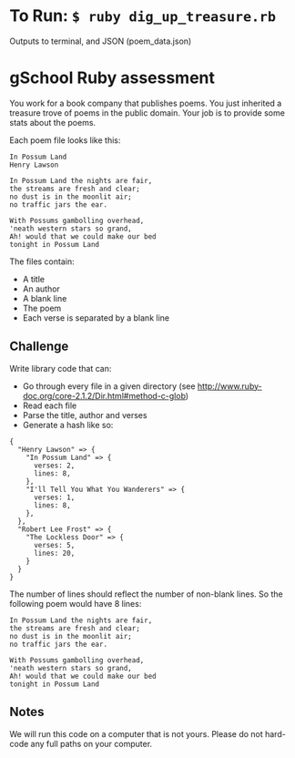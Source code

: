 # To Run: `$ ruby dig_up_treasure.rb`
Outputs to terminal, and JSON (poem_data.json)

# gSchool Ruby assessment

You work for a book company that publishes poems.  You just inherited a treasure trove of poems in the public domain.
Your job is to provide some stats about the poems.

Each poem file looks like this:

```
In Possum Land
Henry Lawson

In Possum Land the nights are fair,
the streams are fresh and clear;
no dust is in the moonlit air;
no traffic jars the ear.

With Possums gambolling overhead,
'neath western stars so grand,
Ah! would that we could make our bed
tonight in Possum Land
```

The files contain:

* A title
* An author
* A blank line
* The poem
* Each verse is separated by a blank line

## Challenge

Write library code that can:

* Go through every file in a given directory (see http://www.ruby-doc.org/core-2.1.2/Dir.html#method-c-glob)
* Read each file
* Parse the title, author and verses
* Generate a hash like so:

```
{
  "Henry Lawson" => {
    "In Possum Land" => {
      verses: 2,
      lines: 8,
    },
    "I'll Tell You What You Wanderers" => {
      verses: 1,
      lines: 8,
    },
  },
  "Robert Lee Frost" => {
    "The Lockless Door" => {
      verses: 5,
      lines: 20,
    }
  }
}
```

The number of lines should reflect the number of non-blank lines.  So the following poem would have 8 lines:

```
In Possum Land the nights are fair,
the streams are fresh and clear;
no dust is in the moonlit air;
no traffic jars the ear.

With Possums gambolling overhead,
'neath western stars so grand,
Ah! would that we could make our bed
tonight in Possum Land
```

## Notes

We will run this code on a computer that is not yours.  Please do not hard-code any full paths on your computer.
